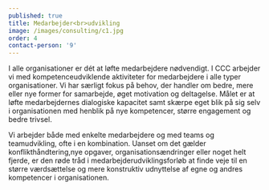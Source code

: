 ```yaml
---
published: true
title: Medarbejder<br>udvikling
image: /images/consulting/c1.jpg
order: 4
contact-person: '9'
---
```


I alle organisationer er dét at løfte medarbejdere nødvendigt. I CCC arbejder vi med kompetenceudviklende aktiviteter for medarbejdere i alle typer organisationer. Vi har særligt fokus på behov, der handler om bedre, mere eller nye former for samarbejde, øget motivation og deltagelse. Målet er at løfte medarbejdernes dialogiske kapacitet samt skærpe eget blik på sig selv i organisationen med henblik på nye kompetencer, større engagement og bedre trivsel.

Vi arbejder både med enkelte medarbejdere og med teams og teamudvikling, ofte i en kombination. Uanset om det gælder konflikthåndtering,nye opgaver, organisationsændringer eller noget helt fjerde, er den røde tråd i medarbejderudviklingsforløb at finde veje til en større værdsættelse og mere konstruktiv udnyttelse af egne og andres kompetencer i organisationen.